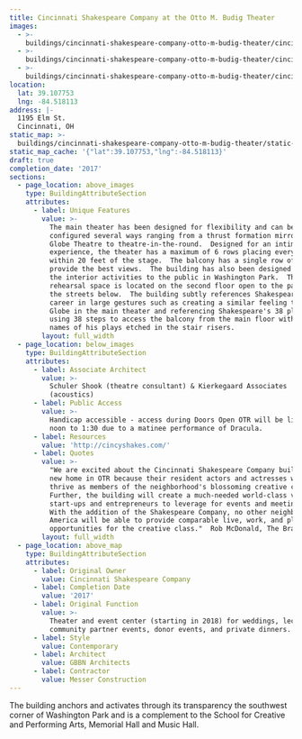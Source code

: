 ```yaml
---
title: Cincinnati Shakespeare Company at the Otto M. Budig Theater
images:
  - >-
    buildings/cincinnati-shakespeare-company-otto-m-budig-theater/cincinnati-shakespeare-company-otto-m-budig-theater-0_llo5wt
  - >-
    buildings/cincinnati-shakespeare-company-otto-m-budig-theater/cincinnati-shakespeare-company-otto-m-budig-theater-1_txdecn
  - >-
    buildings/cincinnati-shakespeare-company-otto-m-budig-theater/cincinnati-shakespeare-company-otto-m-budig-theater-2_xn2gbw
location:
  lat: 39.107753
  lng: -84.518113
address: |-
  1195 Elm St.
  Cincinnati, OH
static_map: >-
  buildings/cincinnati-shakespeare-company-otto-m-budig-theater/static-map_urcrdi
static_map_cache: '{"lat":39.107753,"lng":-84.518113}'
draft: true
completion_date: '2017'
sections:
  - page_location: above_images
    type: BuildingAttributeSection
    attributes:
      - label: Unique Features
        value: >-
          The main theater has been designed for flexibility and can be
          configured several ways ranging from a thrust formation mirroring the
          Globe Theatre to theatre-in-the-round.  Designed for an intimate
          experience, the theater has a maximum of 6 rows placing every patron
          within 20 feet of the stage.  The balcony has a single row of seats to
          provide the best views.  The building has also been designed to reveal
          the interior activities to the public in Washington Park.  The primary
          rehearsal space is located on the second floor open to the park and
          the streets below.  The building subtly references Shakespeare's
          career in large gestures such as creating a similar feeling to the
          Globe in the main theater and referencing Shakespeare's 38 plays by
          using 38 steps to access the balcony from the main floor with the
          names of his plays etched in the stair risers.
        layout: full_width
  - page_location: below_images
    type: BuildingAttributeSection
    attributes:
      - label: Associate Architect
        value: >-
          Schuler Shook (theatre consultant) & Kierkegaard Associates
          (acoustics)
      - label: Public Access
        value: >-
          Handicap accessible - access during Doors Open OTR will be limited to
          noon to 1:30 due to a matinee performance of Dracula.
      - label: Resources
        value: 'http://cincyshakes.com/'
      - label: Quotes
        value: >-
          "We are excited about the Cincinnati Shakespeare Company building its
          new home in OTR because their resident actors and actresses will
          thrive as members of the neighborhood's blossoming creative class. 
          Further, the building will create a much-needed world-class venue for
          start-ups and entrepreneurs to leverage for events and meeting space. 
          With the addition of the Shakespeare Company, no other neighborhood in
          America will be able to provide comparable live, work, and play
          opportunities for the creative class."  Rob McDonald, The Brandery
        layout: full_width
  - page_location: above_map
    type: BuildingAttributeSection
    attributes:
      - label: Original Owner
        value: Cincinnati Shakespeare Company
      - label: Completion Date
        value: '2017'
      - label: Original Function
        value: >-
          Theater and event center (starting in 2018) for weddings, lectures,
          community partner events, donor events, and private dinners.
      - label: Style
        value: Contemporary
      - label: Architect
        value: GBBN Architects
      - label: Contractor
        value: Messer Construction
---
```


The building anchors and activates through its transparency the southwest corner of Washington Park and is a complement to the School for Creative and Performing Arts, Memorial Hall and Music Hall.

